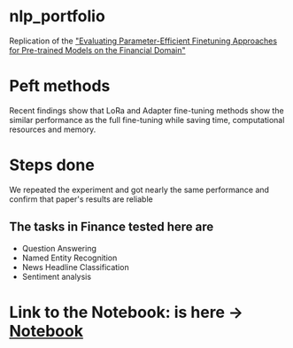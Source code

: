 # nlp_portfolio

Replication of the ["Evaluating Parameter-Efficient Finetuning Approaches for Pre-trained Models on the Financial Domain"](https://aclanthology.org/2023.findings-emnlp.1035/)

# Peft methods
Recent findings show that LoRa and Adapter fine-tuning methods show the similar performance as the full fine-tuning while saving time, computational resources and memory.

# Steps done
We repeated the experiment and got nearly the same performance and confirm that paper's results are reliable

## The tasks in Finance tested here are
- Question Answering
- Named Entity Recognition
- News Headline Classification
- Sentiment analysis

# Link to the Notebook: is here -> [Notebook](https://colab.research.google.com/drive/1Kjzc9WSghctUIXwAOh0g8dLF-UuYrBgh?usp=sharing)